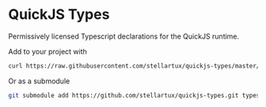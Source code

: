 # QuickJS Types

Permissively licensed Typescript declarations for the QuickJS runtime.

Add to your project with 

```sh
curl https://raw.githubusercontent.com/stellartux/quickjs-types/master/index.d.ts -o types/quickjs/index.d.ts
```

Or as a submodule

```sh
git submodule add https://github.com/stellartux/quickjs-types.git types
```
